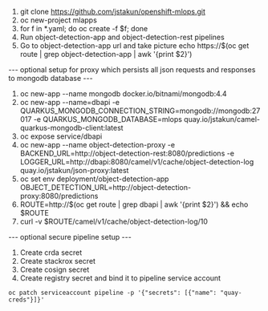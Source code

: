 1. git clone https://github.com/jstakun/openshift-mlops.git
2. oc new-project mlapps
3. for f in *.yaml; do oc create -f $f; done
4. Run object-detection-app and object-detection-rest pipelines
5. Go to object-detection-app url and take picture
echo https://$(oc get route | grep object-detection-app | awk '{print $2}')

--- optional setup for proxy which persists all json requests and responses to mongodb database ---

1. oc new-app --name mongodb docker.io/bitnami/mongodb:4.4
2. oc new-app --name=dbapi -e QUARKUS_MONGODB_CONNECTION_STRING=mongodb://mongodb:27017 -e QUARKUS_MONGODB_DATABASE=mlops quay.io/jstakun/camel-quarkus-mongodb-client:latest
3. oc expose service/dbapi
4. oc new-app --name object-detection-proxy -e BACKEND_URL=http://object-detection-rest:8080/predictions -e LOGGER_URL=http://dbapi:8080/camel/v1/cache/object-detection-log quay.io/jstakun/json-proxy:latest 
5. oc set env deployment/object-detection-app OBJECT_DETECTION_URL=http://object-detection-proxy:8080/predictions
6. ROUTE=http://$(oc get route | grep dbapi | awk '{print $2}') && echo $ROUTE
7. curl -v $ROUTE/camel/v1/cache/object-detection-log/10

--- optional secure pipeline setup ---

1. Create crda secret
2. Create stackrox secret
3. Create cosign secret
4. Create registry secret and bind it to pipeline service account
```
oc patch serviceaccount pipeline -p '{"secrets": [{"name": "quay-creds"}]}'
```

